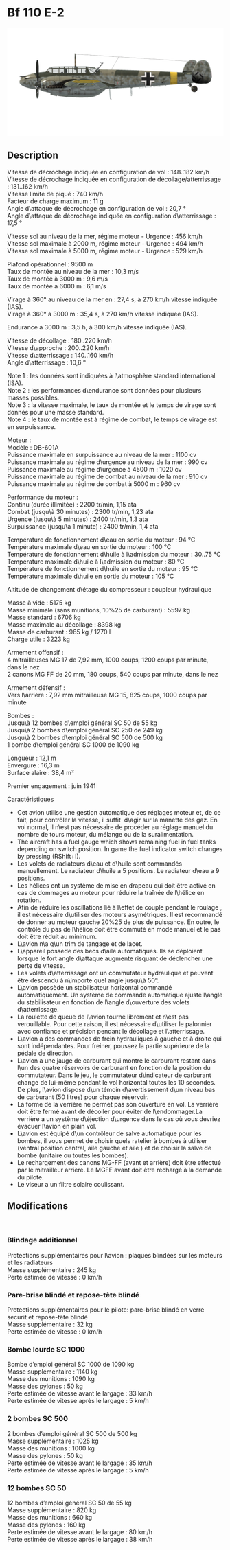 # Bf 110 E-2  
  
![bf110e2](../images/bf110e2.png)  
  
## Description  
  
Vitesse de décrochage indiquée en configuration de vol : 148..182 km/h  
Vitesse de décrochage indiquée en configuration de décollage/atterrissage : 131..162 km/h  
Vitesse limite de piqué : 740 km/h  
Facteur de charge maximum : 11 g  
Angle d\attaque de décrochage en configuration de vol : 20,7 °  
Angle d\attaque de décrochage indiquée en configuration d\atterrissage : 17,5 °  
  
Vitesse sol au niveau de la mer, régime moteur - Urgence : 456 km/h  
Vitesse sol maximale à 2000 m, régime moteur - Urgence : 494 km/h  
Vitesse sol maximale à 5000 m, régime moteur - Urgence : 529 km/h  
  
Plafond opérationnel : 9500 m  
Taux de montée au niveau de la mer : 10,3 m/s  
Taux de montée à 3000 m : 9,6 m/s  
Taux de montée à 6000 m : 6,1 m/s  
  
Virage à 360° au niveau de la mer en : 27,4 s, à 270 km/h vitesse indiquée (IAS).  
Virage à 360° à 3000 m : 35,4 s, à 270 km/h vitesse indiquée (IAS).  
  
Endurance à 3000 m : 3,5 h, à 300 km/h vitesse indiquée (IAS).  
  
Vitesse de décollage : 180..220 km/h  
Vitesse d\approche : 200..220 km/h  
Vitesse d\atterrissage : 140..160 km/h  
Angle d\atterrissage : 10,6 °  
  
Note 1 : les données sont indiquées à l\atmosphère standard international (ISA).  
Note 2 : les performances d\endurance sont données pour plusieurs masses possibles.  
Note 3 : la vitesse maximale, le taux de montée et le temps de virage sont donnés pour une masse standard.  
Note 4 : le taux de montée est à régime de combat, le temps de virage est en surpuissance.  
  
Moteur :  
Modèle : DB-601A  
Puissance maximale en surpuissance au niveau de la mer : 1100 cv  
Puissance maximale au régime d\urgence au niveau de la mer : 990 cv  
Puissance maximale au régime d\urgence à 4500 m : 1020 cv  
Puissance maximale au régime de combat au niveau de la mer : 910 cv  
Puissance maximale au régime de combat à 5000 m : 960 cv  
  
Performance du moteur :  
Continu (durée illimitée) : 2200 tr/min, 1,15 ata  
Combat (jusqu\à 30 minutes) : 2300 tr/min, 1,23 ata  
Urgence (jusqu\à 5 minutes) : 2400 tr/min, 1,3 ata  
Surpuissance (jusqu\à 1 minute) : 2400 tr/min, 1,4 ata  
  
Température de fonctionnement d\eau en sortie du moteur : 94 °C  
Température maximale d\eau en sortie du moteur : 100 °C  
Température de fonctionnement d\huile à l\admission du moteur : 30..75 °C  
Température maximale d\huile à l\admission du moteur : 80 °C  
Température de fonctionnement d\huile en sortie du moteur : 95 °C  
Température maximale d\huile en sortie du moteur : 105 °C  
  
Altitude de changement d\étage du compresseur : coupleur hydraulique  
  
Masse à vide : 5175 kg  
Masse minimale (sans munitions, 10%25 de carburant) : 5597 kg  
Masse standard : 6706 kg  
Masse maximale au décollage : 8398 kg  
Masse de carburant : 965 kg / 1270 l  
Charge utile : 3223 kg  
  
Armement offensif :  
4 mitrailleuses MG 17 de 7,92 mm, 1000 coups, 1200 coups par minute, dans le nez  
2 canons MG FF de 20 mm, 180 coups, 540 coups par minute, dans le nez  
  
Armement défensif :  
Vers l\arrière : 7,92 mm mitrailleuse MG 15, 825 coups, 1000 coups par minute  
  
Bombes :  
Jusqu\à 12 bombes d\emploi général SC 50 de 55 kg   
Jusqu\à 2 bombes d\emploi général SC 250 de 249 kg  
Jusqu\à 2 bombes d\emploi général SC 500 de 500 kg  
1 bombe d\emploi général SC 1000 de 1090 kg  
  
Longueur : 12,1 m  
Envergure : 16,3 m  
Surface alaire : 38,4 m²  
  
Premier engagement : juin 1941  
  
Caractéristiques  
- Cet avion utilise une gestion automatique des réglages moteur et, de ce fait, pour contrôler la vitesse, il suffit  d\agir sur la manette des gaz. En vol normal, il n\est pas nécessaire de procéder au réglage manuel du nombre de tours moteur, du mélange ou de la suralimentation.  
- The aircraft has a fuel gauge which shows remaining fuel in fuel tanks depending on switch position. In game the fuel indicator switch changes by pressing (RShift+I).  
- Les volets de radiateurs d\eau et d\huile sont commandés manuellement. Le radiateur d\huile a 5 positions. Le radiateur d\eau a 9 positions.  
- Les hélices ont un système de mise en drapeau qui doit être activé en cas de dommages au moteur pour réduire la traînée de l\hélice en rotation.  
- Afin de réduire les oscillations lié à l\effet de couple pendant le roulage , il est nécessaire d\utiliser des moteurs asymétriques. Il est recommandé de donner au moteur gauche 20%25 de plus de puissance. En outre, le contrôle du pas de l\hélice doit être commuté en mode manuel et le pas doit être réduit au minimum.  
- L\avion n\a q\un trim de tangage et de lacet.  
- L\appareil possède des becs d\aile automatiques. Ils se déploient lorsque le fort angle d\attaque augmente risquant de déclencher une perte de vitesse.  
- Les volets d\atterrissage ont un commutateur hydraulique et peuvent être descendu à n\importe quel angle jusqu\\à 50°.  
- L\avion possède un stabilisateur horizontal commandé automatiquement. Un système de commande automatique ajuste l\angle du stabilisateur en fonction de l\angle d\ouverture des volets d\atterrissage.  
- La roulette de queue de l\avion tourne librement et n\est pas verouillable. Pour cette raison, il est nécessaire d\utiliser le palonnier avec confiance et précision pendant le décollage et l\atterrissage.  
- L\avion a des commandes de frein hydrauliques à gauche et à droite qui sont indépendantes. Pour freiner, poussez la partie supérieure de la pédale de direction.  
- L\avion a une jauge de carburant qui montre le carburant restant dans l\un des quatre réservoirs de carburant en fonction de la position du commutateur. Dans le jeu, le commutateur d\indicateur de carburant change de lui-même pendant le vol horizontal toutes les 10 secondes. De plus, l\avion dispose d\un témoin d\avertissement d\un niveau bas de carburant (50 litres) pour chaque réservoir.  
- La forme de la verrière ne permet pas son ouverture en vol. La verrière doit être fermé avant de décoller pour éviter de l\endommager.La verrière a un système d\éjection d\urgence dans le cas où vous devriez évacuer l\avion en plain vol.  
- L\avion est équipé d\un contrôleur de salve automatique pour les bombes, il vous permet de choisir quels ratelier à bombes à utiliser (ventral position central,  aile gauche et aile ) et de choisir la salve de bombe (unitaire ou toutes les bombes).  
- Le rechargement des canons MG-FF (avant et arrière) doit être effectué par le mitrailleur arrière. Le MGFF avant doit être rechargé à la demande du pilote.  
- Le viseur a un filtre solaire coulissant.  
  
## Modifications  
  ﻿
  
  
### Blindage additionnel  
  
Protections supplémentaires pour l\avion : plaques blindées sur les moteurs et les radiateurs  
Masse supplémentaire : 245 kg  
Perte estimée de vitesse : 0 km/h  ﻿
  
  
### Pare-brise blindé et repose-tête blindé  
  
Protections supplémentaires pour le pilote: pare-brise blindé en verre securit et repose-tête blindé  
Masse supplémentaire : 32 kg  
Perte estimée de vitesse : 0 km/h  ﻿
  
  
### Bombe lourde SC 1000  
  
Bombe d’emploi général SC 1000 de 1090 kg  
Masse supplémentaire : 1140 kg  
Masse des munitions : 1090 kg  
Masse des pylones : 50 kg  
Perte estimée de vitesse avant le largage : 33 km/h  
Perte estimée de vitesse après le largage : 5 km/h  ﻿
  
  
### 2 bombes SC 500  
  
2 bombes d’emploi général SC 500 de 500 kg  
Masse supplémentaire : 1025 kg  
Masse des munitions : 1000 kg  
Masse des pylones : 50 kg  
Perte estimée de vitesse avant le largage : 35 km/h  
Perte estimée de vitesse après le largage : 5 km/h  ﻿
  
  
### 12 bombes SC 50  
  
12 bombes d’emploi général SC 50 de 55 kg  
Masse supplémentaire : 820 kg  
Masse des munitions : 660 kg  
Masse des pylones : 160 kg  
Perte estimée de vitesse avant le largage : 80 km/h  
Perte estimée de vitesse après le largage : 38 km/h  